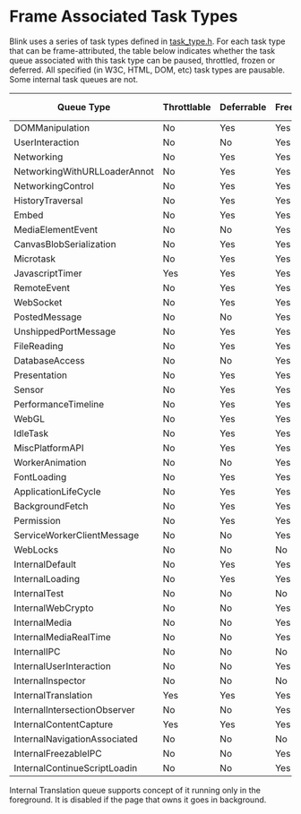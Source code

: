 # Frame Associated Task Types

Blink uses a series of task types defined in
[task_type.h](https://cs.chromium.org/chromium/src/third_party/blink/public/platform/task_type.h).
For each task type that can be frame-attributed, the table below indicates
whether the task queue associated with this task type can be paused, throttled,
frozen or deferred. All specified (in W3C, HTML, DOM, etc) task types are
pausable. Some internal task queues are not.

| Queue Type                   | Throttlable | Deferrable | Freezable | Pausable | Virtual time |
|------------------------------|-------------|------------|-----------|----------|--------------|
| DOMManipulation              | No          | Yes        | Yes       | Yes      | Yes          |
| UserInteraction              | No          | No         | Yes       | Yes      | Yes          |
| Networking                   | No          | Yes        | Yes       | Yes      | No           |
| NetworkingWithURLLoaderAnnot | No          | Yes        | Yes       | Yes      | No           |
| NetworkingControl            | No          | Yes        | Yes       | Yes      | No           |
| HistoryTraversal             | No          | Yes        | Yes       | Yes      | Yes          |
| Embed                        | No          | Yes        | Yes       | Yes      | Yes          |
| MediaElementEvent            | No          | No         | Yes       | Yes      | Yes          |
| CanvasBlobSerialization      | No          | Yes        | Yes       | Yes      | Yes          |
| Microtask                    | No          | Yes        | Yes       | Yes      | Yes          |
| JavascriptTimer              | Yes         | Yes        | Yes       | Yes      | Yes          |
| RemoteEvent                  | No          | Yes        | Yes       | Yes      | Yes          |
| WebSocket                    | No          | Yes        | Yes       | Yes      | Yes          |
| PostedMessage                | No          | No         | Yes       | Yes      | Yes          |
| UnshippedPortMessage         | No          | Yes        | Yes       | Yes      | Yes          |
| FileReading                  | No          | Yes        | Yes       | Yes      | Yes          |
| DatabaseAccess               | No          | No         | Yes       | Yes      | Yes          |
| Presentation                 | No          | Yes        | Yes       | Yes      | Yes          |
| Sensor                       | No          | Yes        | Yes       | Yes      | Yes          |
| PerformanceTimeline          | No          | Yes        | Yes       | Yes      | Yes          |
| WebGL                        | No          | Yes        | Yes       | Yes      | Yes          |
| IdleTask                     | No          | Yes        | Yes       | Yes      | Yes          |
| MiscPlatformAPI              | No          | Yes        | Yes       | Yes      | Yes          |
| WorkerAnimation              | No          | No         | Yes       | Yes      | Yes          |
| FontLoading                  | No          | Yes        | Yes       | Yes      | Yes          |
| ApplicationLifeCycle         | No          | Yes        | Yes       | Yes      | Yes          |
| BackgroundFetch              | No          | Yes        | Yes       | Yes      | Yes          |
| Permission                   | No          | Yes        | Yes       | Yes      | Yes          |
| ServiceWorkerClientMessage   | No          | No         | Yes       | Yes      | Yes          |
| WebLocks                     | No          | No         | No        | No       | Yes          |
| InternalDefault              | No          | Yes        | Yes       | Yes      | Yes          |
| InternalLoading              | No          | Yes        | Yes       | Yes      | No           |
| InternalTest                 | No          | No         | No        | No       | Yes          |
| InternalWebCrypto            | No          | No         | Yes       | Yes      | Yes          |
| InternalMedia                | No          | No         | Yes       | Yes      | Yes          |
| InternalMediaRealTime        | No          | No         | Yes       | Yes      | Yes          |
| InternalIPC                  | No          | No         | No        | No       | Yes          |
| InternalUserInteraction      | No          | No         | Yes       | Yes      | Yes          |
| InternalInspector            | No          | No         | No        | No       | No           |
| InternalTranslation          | Yes         | Yes        | Yes       | Yes      | Yes          |
| InternalIntersectionObserver | No          | No         | Yes       | Yes      | Yes          |
| InternalContentCapture       | Yes         | Yes        | Yes       | Yes      | Yes          |
| InternalNavigationAssociated | No          | No         | No        | No       | No           |
| InternalFreezableIPC         | No          | No         | Yes       | No       | No           |
| InternalContinueScriptLoadin | No          | No         | Yes       | Yes      | Yes          |

Internal Translation queue supports concept of it running only in the foreground. It is disabled if the page that owns it goes in background.
